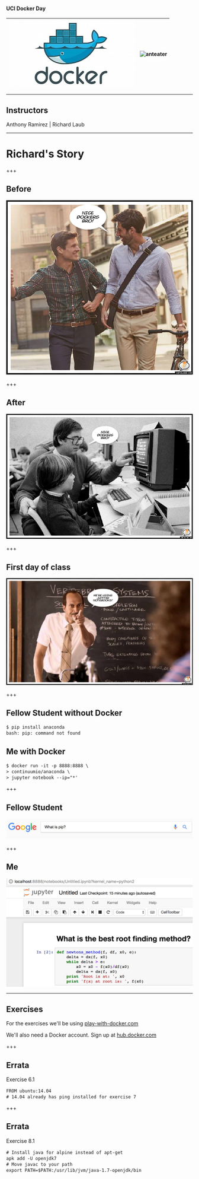 #### UCI Docker Day

![docker](assets/docker.jpg) | ![anteater](assets/aneater.jpg)
----|---

---

## Instructors

Anthony Ramirez | Richard Laub

---

# Richard's Story

+++

## Before

![before](assets/dockers-before.jpg)

+++

## After

![after](assets/dockers-after.jpg)

+++

## First day of class

![teacher](assets/teacher.jpg)

+++

## Fellow Student without Docker
```
$ pip install anaconda
bash: pip: command not found
```

## Me with Docker

```
$ docker run -it -p 8888:8888 \
> continuumio/anaconda \
> jupyter notebook --ip="*'
```

+++

## Fellow Student
![pip](assets/pip.jpg)

+++

## Me
![jupyter](assets/jupyter.jpg)

---

## Exercises

For the exercises we'll be using [play-with-docker.com](play-with-docker.com)

We'll also need a Docker account. Sign up at [hub.docker.com](hub.docker.com)

+++

## Errata

Exercise 6.1

```
FROM ubuntu:14.04
# 14.04 already has ping installed for exercise 7
```

+++

## Errata

Exercise 8.1 

```
# Install java for alpine instead of apt-get
apk add -U openjdk7
# Move javac to your path
export PATH=$PATH:/usr/lib/jvm/java-1.7-openjdk/bin
```
